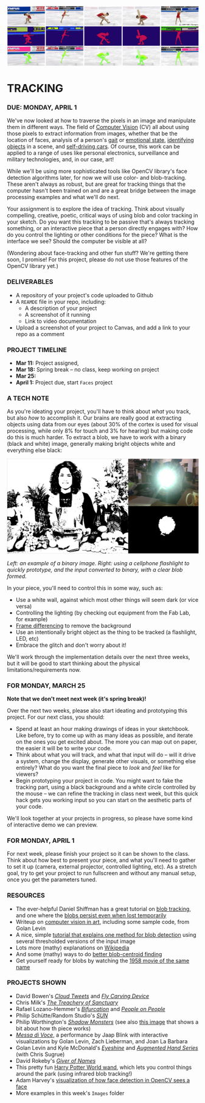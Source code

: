 ![Image segmentation of a figure skater](https://raw.githubusercontent.com/jeffThompson/CreativeProgramming2/master/Images/Week07_ComputerVision/ImageSegmentation2.png)

# TRACKING

### DUE: MONDAY, APRIL 1  

We've now looked at how to traverse the pixels in an image and manipulate them in different ways. The field of [Computer Vision](https://en.wikipedia.org/wiki/Computer_vision) (CV) all about using those pixels to extract information from images, whether that be the location of faces, analysis of a person's [gait](https://books.google.com/books?id=uClKDwAAQBAJ&pg=PT226&lpg=PT226&dq=computer+vision+identification+gait+stone+in+shoe&source=bl&ots=NBR0nFC6DL&sig=ZdH74-NGOj-sWCbV9MBM8tbFkmQ&hl=en&sa=X&ved=0ahUKEwjD_-mbnqPZAhVJwlkKHeBABcMQ6AEIKTAA#v=onepage&q=computer%20vision%20identification%20gait%20stone%20in%20shoe&f=false) or [emotional state](https://www.affectiva.com/emotion-ai-overview/), [identifying objects](https://www.kaggle.com/c/cifar-10) in a scene, and [self-driving cars](https://media.giphy.com/media/GQZ0ajY3o5tS/giphy.gif). Of course, this work can be applied to a range of uses like personal electronics, surveillance and military technologies, and, in our case, art!

While we'll be using more sophisticated tools like OpenCV library's face detection algorithms later, for now we will use color- and blob-tracking. These aren't always as robust, but are great for tracking things that the computer hasn't been trained on and are a great bridge between the image processing examples and what we'll do next.

Your assignment is to explore the idea of tracking. Think about visually compelling, creative, poetic, critical ways of using blob and color tracking in your sketch. Do you want this tracking to be passive that's always tracking something, or an interactive piece that a person directly engages with? How do you control the lighting or other conditions for the piece? What is the interface we see? Should the computer be visible at all?

(Wondering about face-tracking and other fun stuff? We're getting there soon, I promise! For this project, please do not use those features of the OpenCV library yet.)

### DELIVERABLES  
* A repository of your project's code uploaded to Github  
* A `REAMDE` file in your repo, including:  
  * A description of your project  
  * A screenshot of it running  
  * Link to video documentation    
* Upload a screenshot of your project to Canvas, and add a link to your repo as a comment  

### PROJECT TIMELINE  
* **Mar 11:** Project assigned,  
* **Mar 18:** Spring break – no class, keep working on project  
* **Mar 25:** 
* **April 1:** Project due, start `Faces` project  

### A TECH NOTE  
As you're ideating your project, you'll have to think about *what* you track, but also *how* to accomplish it. Our brains are really good at extracting objects using data from our eyes (about 30% of the cortex is used for visual processing, while only 8% for touch and 3% for hearing) but making code do this is much harder. To extract a blob, we have to work with a binary (black and white) image, generally making bright objects white and everything else black:

![An example of a binary image](https://raw.githubusercontent.com/jeffThompson/CreativeProgramming2/master/Images/Week07_ComputerVision/ThresholdBlobs.jpg)

*Left: an example of a binary image. Right: using a cellphone flashlight to quickly prototype, and the input converted to binary, with a clear blob formed.*

In your piece, you'll need to control this in some way, such as:

* Use a white wall, against which most other things will seem dark (or vice versa)  
* Controlling the lighting (by checking out equipment from the Fab Lab, for example)  
* [Frame differencing](https://github.com/jeffThompson/CreativeProgramming2/blob/master/Code/Week07_ComputerVision/FrameDifferencing/FrameDifferencing.pde) to remove the background  
* Use an intentionally bright object as the thing to be tracked (a flashlight, LED, etc)  
* Embrace the glitch and don't worry about it!  

We'll work through the implementation details over the next three weeks, but it will be good to start thinking about the physical limitations/requirements now.

### FOR MONDAY, MARCH 25  
**Note that we don't meet next week (it's spring break)!**  

Over the next two weeks, please also start ideating and prototyping this project. For our next class, you should:

* Spend at least an hour making drawings of ideas in your sketchbook. Like before, try to come up with as many ideas as possible, and iterate on the ones you get excited about. The more you can map out on paper, the easier it will be to write your code.  
* Think about what you will track, and what that input will do – will it drive a system, change the display, generate other visuals, or something else entirely? What do you want the final piece to *look* and *feel* like for viewers?  
* Begin prototyping your project in code. You might want to fake the tracking part, using a black background and a white circle controlled by the mouse – we can refine the tracking in class next week, but this quick hack gets you working input so you can start on the aesthetic parts of your code.

We'll look together at your projects in progress, so please have some kind of interactive demo we can preview.

### FOR MONDAY, APRIL 1
For next week, please finish your project so it can be shown to the class. Think about how best to present your piece, and what you'll need to gather to set it up (camera, external projector, controlled lighting, etc). As a stretch goal, try to get your project to run fullscreen and without any manual setup, once you get the parameters tuned.

### RESOURCES  
* The ever-helpful Daniel Shiffman has a great tutorial on [blob tracking](https://www.youtube.com/watch?v=ce-2l2wRqO8), and one where the [blobs persist even when lost temporarily](https://www.youtube.com/watch?v=r0lvsMPGEoY)  
* Writeup on [computer vision in art](http://www.flong.com/texts/essays/essay_cvad/), including some sample code, from Golan Levin  
* A nice, simple [tutorial that explains one method for blob detection](https://www.learnopencv.com/blob-detection-using-opencv-python-c/) using several thresholded versions of the input image  
* Lots more (mathy) explanations on [Wikipedia](https://en.wikipedia.org/wiki/Blob_detection)  
* And some (mathy) ways to do [better blob-centroid finding](https://blog.mapbox.com/a-new-algorithm-for-finding-a-visual-center-of-a-polygon-7c77e6492fbc)  
* Get yourself ready for blobs by watching the [1958 movie of the same name](https://en.wikipedia.org/wiki/The_Blob)  

### PROJECTS SHOWN  
* David Bowen's [*Cloud Tweets*](http://www.dwbowen.com/cloud-tweets) and [*Fly Carving Device*](http://www.dwbowen.com/fly-carving-device)  
* Chris Milk's [*The Treachery of Sanctuary*](http://milk.co/treachery)  
* Rafael Lozano-Hemmer's [*Bifurcation*](http://www.lozano-hemmer.com/bifurcation.php) and [*People on People*](http://www.lozano-hemmer.com/people_on_people.php)  
* Philip Schütte/Random Studio's [*SUN*](https://www.creativeapplications.net/js/three-js/sun-suns-cycle-as-an-interactive-playful-experience/)  
* Philip Worthington's [*Shadow Monsters*](https://www.moma.org/calendar/exhibitions/1321) (see also [this image](https://cdn.hpm.io/wp-content/uploads/2015/06/21113000/shadow3.jpg) that shows a bit about how th piece works)  
* [*Messa di Voce*](http://www.flong.com/projects/messa/), a performance by Jaap Blink with interactive visualizations by Golan Levin, Zach Lieberman, and Joan La Barbara  
* Golan Levin and Kyle McDonald's [*Eyeshine*](http://www.flong.com/projects/eyeshine/) and [*Augmented Hand Series*](http://www.flong.com/projects/augmented-hand-series/) (with Chris Sugrue)  
* David Rokeby's [*Giver of Names*](http://www.davidrokeby.com/gon.html)  
* This pretty fun [Harry Potter World wand](https://www.youtube.com/watch?v=iKUC0EbHw20), which lets you control things around the park (using infrared blob tracking!)  
* Adam Harvey's [visualization of how face detection in OpenCV sees a face](https://vimeo.com/12774628)  
* More examples in this week's `Images` folder  

